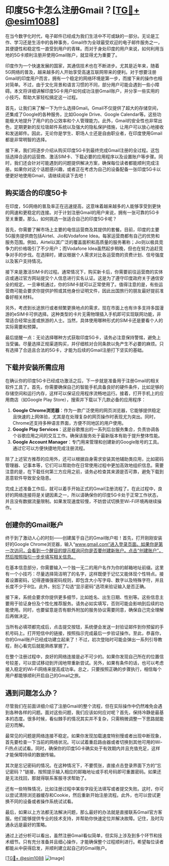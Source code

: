 # 印度5G卡怎么注册Gmail？[[TG💪+ @esim1088](https://t.me/s/esim1088)]

在当今数字化时代，电子邮件已经成为我们生活中不可或缺的一部分。无论是工作、学习还是生活中的各种事务，Gmail作为全球最受欢迎的电子邮件服务之一，其便捷性和稳定性一直受到用户的青睐。而对于身处印度的用户来说，如何利用当地的5G卡顺利注册并使用Gmail账户，就显得尤为重要了。

印度作为一个快速发展的国家，其通信技术也在不断进步。尤其是近年来，随着5G网络的普及，越来越多的人开始享受高速互联网带来的便利。对于想要注册Gmail的印度用户而言，拥有一个稳定的网络环境是第一步，而接下来的操作也相对简单。不过，由于文化背景和语言习惯的不同，部分用户可能会遇到一些小障碍。本文将详细讲解印度5G卡用户如何成功注册Gmail账户，并分享一些实用的小技巧，帮助大家轻松搞定这一过程。

首先，让我们来了解一下为什么选择Gmail。Gmail不仅提供了超大的存储空间，还集成了Google的各种服务，比如Google Drive、Google Calendar等。这些功能极大地提升了用户的办公效率和个人管理能力。此外，Gmail的安全性也非常出色，定期更新的反垃圾邮件系统以及强大的隐私保护措施，让用户可以放心地接收和发送邮件。因此，无论你是学生、职场人士还是自由职业者，在印度使用Gmail都是非常明智的选择。

接下来，我们将逐步介绍从购买印度5G卡到最终完成Gmail注册的全过程。这包括选择合适的运营商、激活SIM卡、下载必要的应用程序以及设置账户等步骤。同时，我们还会针对可能遇到的问题提供解决方案，确保每位读者都能顺利完成注册。如果你对这个话题感兴趣，或者正在考虑为自己的设备配备一张印度5G卡以便更好地使用Gmail，请继续阅读下去吧！

## 购买适合的印度5G卡

在印度，5G网络的普及率正在迅速提高，这意味着越来越多的人能够享受到更快的网速和更稳定的连接。对于计划注册Gmail的用户来说，拥有一张可靠的5G卡至关重要。那么，如何挑选一张适合自己的印度5G卡呢？

首先，你需要了解市场上主要的电信运营商及其提供的套餐。目前，印度的主要5G服务提供商包括Airtel、Jio和Vodafone Idea。每家运营商都有自己的优势和服务范围。例如，Airtel以其广泛的覆盖面积和高质量的服务著称；Jio则以极具竞争力的价格吸引了不少用户；而Vodafone Idea虽然起步稍晚，但也在努力追赶竞争对手的步伐。在选择时，建议根据个人需求对比各运营商的资费计划、信号强度以及客户支持情况。

接下来是激活SIM卡的过程。通常情况下，购买新卡后，你需要前往运营商的实体店或通过官方网站提交个人信息进行实名认证。这是为了遵守印度政府关于通信安全的规定。一旦审核通过，你的SIM卡就可以正常使用了。值得注意的是，有些运营商可能会要求你提供护照或其他身份证明文件，因此出国旅行的朋友最好提前准备好相关材料。

另外，考虑到长途旅行或者频繁更换地点的需求，现在市面上也有许多支持多国漫游的eSIM卡可供选择。这种类型的卡片无需物理插入手机即可实现联网功能，非常适合经常出差或旅游的人士。当然，具体使用哪种形式的SIM卡还是要看个人的实际需要和预算。

最后提醒一点：无论选择哪种方式获取印度5G卡，请务必注意保持警惕，避免上当受骗。尽量选择正规渠道购买，并仔细核对合同条款以免产生不必要的麻烦。只有选择了合适且合法的5G卡，才能为后续的Gmail注册打下坚实的基础。

## 下载并安装所需应用

在确认你的印度5G卡已经成功激活之后，下一步就是准备用于注册Gmail的相关软件工具了。首先，你需要确保自己的智能手机具备良好的硬件条件，比如足够的存储空间和运行内存，这样可以保证应用程序流畅地运行。接着，打开手机上的应用商店（如Google Play Store），搜索并下载以下几款必备的应用程序：

1. **Google Chrome浏览器**：作为一款广泛使用的网页浏览器，它能够提供稳定且快速的上网体验，尤其是在处理复杂的网页操作时表现尤为突出。同时，Chrome还支持多种语言界面，方便不同地区的用户使用。
2. **Google Play Services**：这是谷歌推出的一系列后台服务集合，负责协调各个谷歌应用之间的交互工作。确保该服务处于最新版本有助于提升整体性能。
3. **Google Account Manager**：专门用来管理和创建新的Google账号的工具。通过它可以方便快捷地完成注册流程。

除了上述官方推荐的应用外，还可以根据自身需求安装其他辅助类应用，比如密码管理器、记事本等，它们可以帮助你在日常使用过程中更加高效地组织信息。需要注意的是，在下载任何第三方应用之前，请务必检查其来源是否可靠，避免下载到恶意软件导致安全隐患。

完成上述准备工作后，就可以着手开始正式的Gmail注册流程了。在此过程中，良好的网络连接将是关键因素之一，所以请确保你的印度5G卡处于正常工作状态，并且没有数据流量限制。如果发现速度较慢，不妨尝试切换至Wi-Fi环境再继续操作。

## 创建你的Gmail账户

终于到了激动人心的时刻——创建属于自己的Gmail账户啦！首先，打开刚刚安装好的Google Chrome浏览器，输入“www.gmail.com”进入登录页面。如果你是第一次访问，会看到一个醒目的提示框询问你是否要创建新账户。点击“创建账户”，然后按照指引一步步填写相关信息。

在基本信息部分，你需要输入一个独一无二的用户名作为你的邮箱地址前缀。这里有一个小技巧：尽量选择简洁明了的名字，这样既便于记忆又能体现个性特点。接着设置密码，记得遵循强密码规则，即包含大小写字母、数字以及特殊字符，并且长度不少于8位。此外，别忘了勾选“显示密码”选项来验证输入是否正确。

接下来，系统会要求你提供更多细节，比如姓名、出生日期、性别等。这些信息主要用于验证身份及个性化推荐服务。请务必如实填写，否则可能会影响到后续的功能使用。同时，也要留意是否有额外附加的服务协议需要同意，确保自己完全理解后再做决定。

当所有必填项都完成后，点击提交按钮，系统便会发送一封验证邮件到你预留的手机号码上。打开短信中的链接，按照指示完成最后一步验证操作。至此，恭喜你，你的Gmail账户已经成功建立起来了！不过，初次登陆时可能会弹出一系列引导教程，耐心看完后就能熟练掌握了。

在整个注册过程中，良好的网络连接是必不可少的。如果你发现自己所在的位置信号较差，可以尝试移动到开阔地带重新尝试。另外，如果有条件的话，也可以考虑接入稳定的Wi-Fi网络来提高成功率。总之，只要按照正确的步骤执行，相信每个用户都能够顺利开启自己的Gmail之旅。

## 遇到问题怎么办？

尽管我们在前面详细介绍了注册Gmail的整个流程，但在实际操作中仍然难免会遇到各种各样的问题。面对这些问题，我们应该如何应对呢？首先，保持冷静是最基本的态度。很多时候，看似棘手的情况其实并不复杂，只需稍微调整一下思路就能迎刃而解。

最常见的问题是网络连接不稳定。如果你发现加载速度特别慢或者出现中断现象，首先要检查一下当前的网络状况。可以试着重启路由器或者切换到其他可用的Wi-Fi热点试试看。同时，确保你的印度5G卡确实处于有效期内并且充值充足，这样才能保障持续的数据传输。

其次是忘记密码的情况。在这种情况下，不要慌张，直接点击登录界面下方的“忘记密码？”链接，按照提示输入相应的邮箱地址或手机号码即可重置密码。如果还是无法找回，那就得联系客服寻求帮助了。

还有一些特殊情况，比如注册过程中某些字段无法填写或者提交失败。这时，你可以尝试清除浏览器缓存和Cookie，然后重新开始注册流程。此外，也可以尝试更换不同的设备或者操作系统试试看。

最后，如果以上方法都无法解决问题，那么最好的办法就是直接联系Gmail官方客服。他们能够提供专业的技术支持，并帮助你快速定位并解决故障。记住，及时沟通永远是最好的策略。

通过上述分析可以看出，虽然注册Gmail看似简单，但实际上涉及到多个环节和技术细节。只有充分准备并且细心操作，才能确保整个过程顺利进行。希望每位读者都能从中获得启发，并顺利建立起自己的Gmail账户。

[[TG💪+ @esim1088](https://t.me/s/esim1088) ![Image](https://i.postimg.cc/4NQfJmqS/Snipaste-2025-05-13-00-14-12.png)]